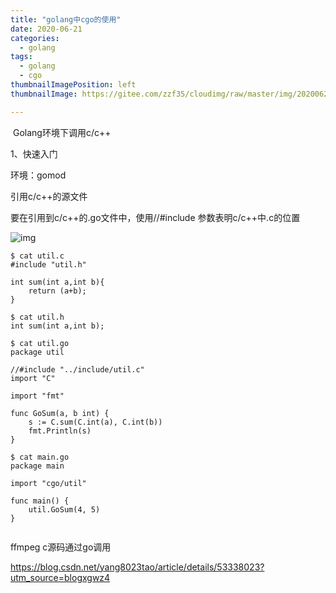 ```yaml
---
title: "golang中cgo的使用"
date: 2020-06-21
categories:
  - golang
tags:
  - golang
  - cgo
thumbnailImagePosition: left
thumbnailImage: https://gitee.com/zzf35/cloudimg/raw/master/img/20200622200041.jpg

---
```


​    Golang环境下调用c/c++

<!--more-->


1、快速入门

环境：gomod

引用c/c++的源文件

要在引用到c/c++的.go文件中，使用//#include 参数表明c/c++中.c的位置

![img](https://gitee.com/zzf35/cloudimg/raw/master/img/20200531205023.png)

```
$ cat util.c
#include "util.h"

int sum(int a,int b){
    return (a+b);
}

$ cat util.h
int sum(int a,int b);

$ cat util.go
package util

//#include "../include/util.c"
import "C"

import "fmt"

func GoSum(a, b int) {
	s := C.sum(C.int(a), C.int(b))
	fmt.Println(s)
}

$ cat main.go
package main

import "cgo/util"

func main() {
	util.GoSum(4, 5)
}


```

ffmpeg c源码通过go调用

https://blog.csdn.net/yang8023tao/article/details/53338023?utm_source=blogxgwz4

```

```